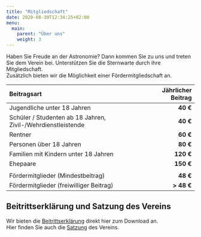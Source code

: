 ```yaml
---
title: "Mitgliedschaft"
date: 2020-08-30T12:34:25+02:00
menu:
  main:
    parent: "Über uns"
    weight: 3
---
```


Haben Sie Freude an der Astronomie? Dann kommen Sie zu uns und treten Sie dem Verein bei. Unterstützen Sie die Sternwarte durch ihre Mitgliedschaft.  
Zusätzlich bieten wir die Möglichkeit einer Fördermitgliedschaft an.

| Beitragsart                                                  | Jährlicher Beitrag |
| :----------------------------------------------------------- | -----------------: |
| Jugendliche unter 18 Jahren                                  |           **40 €** |
| Schüler / Studenten ab 18 Jahren, Zivil-/Wehrdienstleistende |           **40 €** |
| Rentner                                                      |           **60 €** |
| Personen über 18 Jahren                                      |           **80 €** |
| Familien mit Kindern unter 18 Jahren                         |          **120 €** |
| Ehepaare                                                     |          **150 €** |
|                                                              |                    |
| Fördermitglieder (Mindestbeitrag)                            |           **48 €** |
| Fördermitglieder (freiwilliger Beitrag)                      |         **> 48 €** |

## Beitrittserklärung und Satzung des Vereins

Wir bieten die [Beitrittserklärung](beitrittserklaerung.pdf) direkt hier zum Download an.  
Hier finden Sie auch die [Satzung](satzung.pdf) des Vereins.
